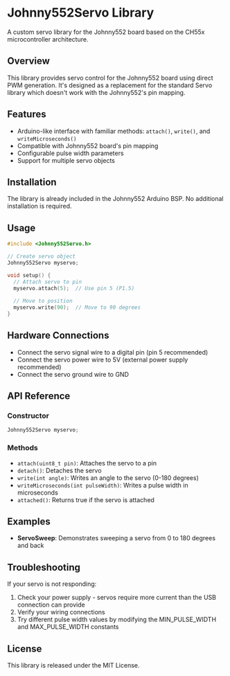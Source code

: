 # Johnny552Servo Library

A custom servo library for the Johnny552 board based on the CH55x microcontroller architecture.

## Overview

This library provides servo control for the Johnny552 board using direct PWM generation. It's designed as a replacement for the standard Servo library which doesn't work with the Johnny552's pin mapping.

## Features

- Arduino-like interface with familiar methods: `attach()`, `write()`, and `writeMicroseconds()`
- Compatible with Johnny552 board's pin mapping
- Configurable pulse width parameters
- Support for multiple servo objects

## Installation

The library is already included in the Johnny552 Arduino BSP. No additional installation is required.

## Usage

```cpp
#include <Johnny552Servo.h>

// Create servo object
Johnny552Servo myservo;

void setup() {
  // Attach servo to pin
  myservo.attach(5);  // Use pin 5 (P1.5)
  
  // Move to position
  myservo.write(90);  // Move to 90 degrees
}
```

## Hardware Connections

- Connect the servo signal wire to a digital pin (pin 5 recommended)
- Connect the servo power wire to 5V (external power supply recommended)
- Connect the servo ground wire to GND

## API Reference

### Constructor

```cpp
Johnny552Servo myservo;
```

### Methods

- `attach(uint8_t pin)`: Attaches the servo to a pin
- `detach()`: Detaches the servo
- `write(int angle)`: Writes an angle to the servo (0-180 degrees)
- `writeMicroseconds(int pulseWidth)`: Writes a pulse width in microseconds
- `attached()`: Returns true if the servo is attached

## Examples

- **ServoSweep**: Demonstrates sweeping a servo from 0 to 180 degrees and back

## Troubleshooting

If your servo is not responding:

1. Check your power supply - servos require more current than the USB connection can provide
2. Verify your wiring connections
3. Try different pulse width values by modifying the MIN_PULSE_WIDTH and MAX_PULSE_WIDTH constants

## License

This library is released under the MIT License.
